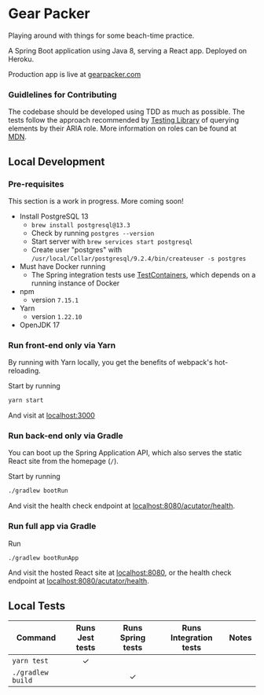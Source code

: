 # Gear Packer
Playing around with things for some beach-time practice.

A Spring Boot application using Java 8, serving a React app. Deployed on Heroku.

Production app is live at [gearpacker.com](http://www.gearpacker.com/)

### Guidlelines for Contributing
The codebase should be developed using TDD as much as possible. The tests follow the approach recommended by [Testing Library](https://testing-library.com/docs/queries/about#priority) of querying elements by their ARIA role. More information on roles can be found at [MDN](https://developer.mozilla.org/en-US/docs/Web/Accessibility/ARIA/ARIA_Techniques#roles).

## Local Development

### Pre-requisites
This section is a work in progress. More coming soon!

- Install PostgreSQL 13
    - `brew install postgresql@13.3`
    - Check by running `postgres --version`
    - Start server with `brew services start postgresql`
    - Create user "postgres" with `/usr/local/Cellar/postgresql/9.2.4/bin/createuser -s postgres`
- Must have Docker running
    - The Spring integration tests use [TestContainers](https://www.testcontainers.org/), which depends on a running instance of Docker
- npm 
    - version `7.15.1` 
- Yarn
    - version `1.22.10` 
- OpenJDK 17

### Run front-end only via Yarn
By running with Yarn locally, you get the benefits of webpack's hot-reloading. 

Start by running
```bash
yarn start
```
And visit at [localhost:3000](localhost:3000)

### Run back-end only via Gradle
You can boot up the Spring Application API, which also serves the static React site from the homepage (`/`).

Start by running
```bash
./gradlew bootRun
```

And visit the health check endpoint at [localhost:8080/acutator/health](http://localhost:8080/acutator/health).

### Run full app via Gradle

Run
```bash
./gradlew bootRunApp
```

And visit the hosted React site at [localhost:8080](http://localhost:8080), or the health check endpoint at [localhost:8080/acutator/health](http://localhost:8080/acutator/health).

## Local Tests
| Command | Runs Jest tests | Runs Spring tests | Runs Integration tests | Notes|
| --- | :---: | :---: | :---: | --- |
| `yarn test` | ✓ | | | |
| `./gradlew build` | | ✓ | | |

[comment]: <> (https://medium.com/xebia-engineering/a-minimalistic-guide-to-building-and-deploying-monolithic-spring-boot-react-applications-39440035b27)
[comment]: <> (https://pretagteam.com/question/serve-react-app-and-backend-server-from-same-domain)
